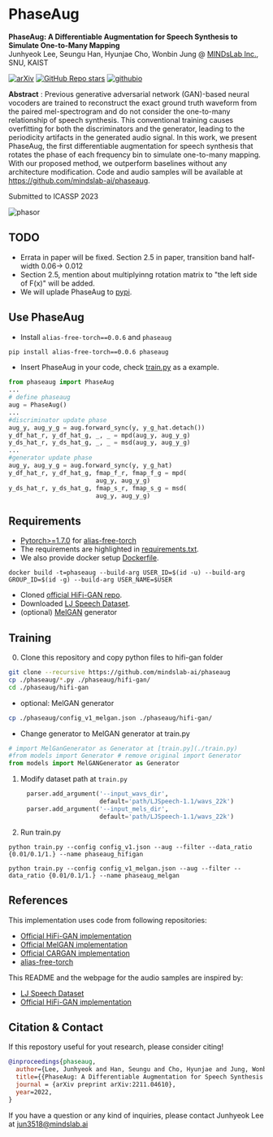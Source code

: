 # PhaseAug

**PhaseAug: A Differentiable Augmentation for Speech Synthesis to Simulate One-to-Many Mapping**<br>
Junhyeok Lee, Seungu Han, Hyunjae Cho, Wonbin Jung @ [MINDsLab Inc.](https://github.com/mindslab-ai), SNU, KAIST

[![arXiv](https://img.shields.io/badge/arXiv-2211.04610-brightgreen.svg?style=flat-square)](https://arxiv.org/abs/2211.04610) [![GitHub Repo stars](https://img.shields.io/github/stars/mindslab-ai/phaseaug?color=yellow&label=PhaseAug&logo=github&style=flat-square)](https://github.com/mindslab-ai/phaseaug) [![githubio](https://img.shields.io/badge/GitHub.io-Audio_Samples-blue?logo=Github&style=flat-square)](https://mindslab-ai.github.io/phaseaug/)


**Abstract** : Previous generative adversarial network (GAN)-based neural vocoders are trained to reconstruct the exact ground truth waveform from the paired mel-spectrogram and do not consider the one-to-many relationship of speech synthesis. This conventional training causes overfitting for both the discriminators and the generator, leading to the periodicity artifacts in the generated audio signal. In this work, we present PhaseAug, the first differentiable augmentation for speech synthesis that rotates the phase of each frequency bin to simulate one-to-many mapping. With our proposed method, we outperform baselines without any architecture modification. Code and audio samples will be available at https://github.com/mindslab-ai/phaseaug.

Submitted to ICASSP 2023

![phasor](asset/phaseaug_phasor.png) 


## TODO
- Errata in paper will be fixed. Section 2.5 in paper, transition band half-width 0.06-> 0.012
- Section 2.5, mention about multiplyinng rotation matrix to "the left side of F(x)" will be added.
- We will uplade PhaseAug to [pypi](https://pypi.org).

## Use PhaseAug
- Install `alias-free-torch==0.0.6` and `phaseaug`
```bash
pip install alias-free-torch==0.0.6 phaseaug 
```
- Insert PhaseAug in your code, check [train.py](./train.py) as a example.
```python
from phaseaug import PhaseAug
...
# define phaseaug
aug = PhaseAug()
...
#discriminator update phase
aug_y, aug_y_g = aug.forward_sync(y, y_g_hat.detach())
y_df_hat_r, y_df_hat_g, _, _ = mpd(aug_y, aug_y_g)
y_ds_hat_r, y_ds_hat_g, _, _ = msd(aug_y, aug_y_g)
...
#generator update phase
aug_y, aug_y_g = aug.forward_sync(y, y_g_hat)
y_df_hat_r, y_df_hat_g, fmap_f_r, fmap_f_g = mpd(
                        aug_y, aug_y_g)
y_ds_hat_r, y_ds_hat_g, fmap_s_r, fmap_s_g = msd(
                        aug_y, aug_y_g)
```

## Requirements
- [Pytorch>=1.7.0](https://pytorch.org/) for [alias-free-torch](https://github.com/junjun3518/alias-free-torch)
- The requirements are highlighted in [requirements.txt](./requirements.txt).
- We also provide docker setup [Dockerfile](./Dockerfile).
```
docker build -t=phaseaug --build-arg USER_ID=$(id -u) --build-arg GROUP_ID=$(id -g) --build-arg USER_NAME=$USER
```
- Cloned [official HiFi-GAN repo](https://github.com/jik876/hifi-gan).
- Downloaded [LJ Speech Dataset](https://keithito.com/LJ-Speech-Dataset/).
- (optional) [MelGAN](https://github.com/descriptinc/melgan-neurips) generator

## Training
0. Clone this repository and copy python files to hifi-gan folder
```bash
git clone --recursive https://github.com/mindslab-ai/phaseaug
cp ./phaseaug/*.py ./phaseaug/hifi-gan/
cd ./phaseaug/hifi-gan
```

  - optional: MelGAN generator
  ```bash
  cp ./phaseaug/config_v1_melgan.json ./phaseaug/hifi-gan/
  ```
  - Change generator to MelGAN generator at train.py
  ```python
  # import MelGanGenerator as Generator at [train.py](./train.py)
  #from models import Generator # remove original import Generator
  from models import MelGANGenerator as Generator
  ```

1. Modify dataset path at `train.py`
```python
     parser.add_argument('--input_wavs_dir',
                         default='path/LJSpeech-1.1/wavs_22k')
     parser.add_argument('--input_mels_dir',
                         default='path/LJSpeech-1.1/wavs_22k')
```

2. Run train.py
```
python train.py --config config_v1.json --aug --filter --data_ratio {0.01/0.1/1.} --name phaseaug_hifigan
```
```
python train.py --config config_v1_melgan.json --aug --filter --data_ratio {0.01/0.1/1.} --name phaseaug_melgan
```


## References
This implementation uses code from following repositories:
- [Official HiFi-GAN implementation](https://github.com/jik876/hifi-gan)
- [Official MelGAN implementation](https://github.com/descriptinc/melgan-neurips)
- [Official CARGAN implementation](https://github.com/descriptinc/cargan)
- [alias-free-torch](https://github.com/junjun3518/alias-free-torch)

This README and the webpage for the audio samples are inspired by:
- [LJ Speech Dataset](https://keithito.com/LJ-Speech-Dataset/)
- [Official HiFi-GAN implementation](https://github.com/jik876/hifi-gan)

## Citation & Contact

If this repostory useful for yout research, please consider citing!
```bib
@inproceedings{phaseaug,
  author={Lee, Junhyeok and Han, Seungu and Cho, Hyunjae and Jung, Wonbin},
  title={{PhaseAug: A Differentiable Augmentation for Speech Synthesis to Simulate One-to-Many Mapping}},
  journal = {arXiv preprint arXiv:2211.04610},
  year=2022,
}
```
If you have a question or any kind of inquiries, please contact Junhyeok Lee at [jun3518@mindslab.ai](mailto:jun3518@mindslab.ai)


